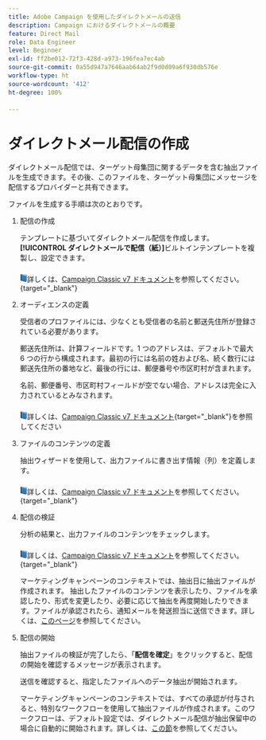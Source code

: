 ```yaml
---
title: Adobe Campaign を使用したダイレクトメールの送信
description: Campaign におけるダイレクトメールの概要
feature: Direct Mail
role: Data Engineer
level: Beginner
exl-id: ff2be012-72f3-428d-a973-196fea7ec4ab
source-git-commit: 0a55d947a7646aab64ab2f9d0d09a6f930db576e
workflow-type: ht
source-wordcount: '412'
ht-degree: 100%

---
```


# ダイレクトメール配信の作成

ダイレクトメール配信では、ターゲット母集団に関するデータを含む抽出ファイルを生成できます。その後、このファイルを、ターゲット母集団にメッセージを配信するプロバイダーと共有できます。

ファイルを生成する手順は次のとおりです。

1. 配信の作成

   テンプレートに基づいてダイレクトメール配信を作成します。 **[!UICONTROL ダイレクトメールで配信（紙）]**&#x200B;ビルトインテンプレートを複製し、設定できます。

   ![](../assets/do-not-localize/book.png)詳しくは、[Campaign Classic v7 ドキュメント](https://experienceleague.adobe.com/docs/campaign-classic/using/sending-messages/sending-direct-mail/creating-a-direct-mail-delivery.html?lang=ja)を参照してください。{target=&quot;_blank&quot;}

1. オーディエンスの定義

   受信者のプロファイルには、少なくとも受信者の名前と郵送先住所が登録されている必要があります。

   郵送先住所は、計算フィールドです。1 つのアドレスは、デフォルトで最大 6 つの行から構成されます。最初の行には名前の姓および名、続く数行には郵送先住所の番地など、最後の行には、郵便番号や市区町村が含まれます。

   名前、郵便番号、市区町村フィールドが空でない場合、アドレスは完全に入力されているとみなされます。

   ![](../assets/do-not-localize/book.png)詳しくは、[Campaign Classic v7 ドキュメント](https://experienceleague.adobe.com/docs/campaign-classic/using/sending-messages/key-steps-when-creating-a-delivery/steps-defining-the-target-population.html?lang=ja){target=&quot;_blank&quot;}を参照してください

1. ファイルのコンテンツの定義

   抽出ウィザードを使用して、出力ファイルに書き出す情報（列）を定義します。

   ![](../assets/do-not-localize/book.png)詳しくは、[Campaign Classic v7 ドキュメント](https://experienceleague.adobe.com/docs/campaign-classic/using/sending-messages/sending-direct-mail/defining-the-direct-mail-content.html?lang=ja)を参照してください。{target=&quot;_blank&quot;}

1. 配信の検証

   分析の結果と、出力ファイルのコンテンツをチェックします。

   ![](../assets/do-not-localize/book.png)詳しくは、[Campaign Classic v7 ドキュメント](https://experienceleague.adobe.com/docs/campaign-classic/using/sending-messages/sending-direct-mail/validating.html?lang=ja)を参照してください。{target=&quot;_blank&quot;}

   マーケティングキャンペーンのコンテキストでは、抽出日に抽出ファイルが作成されます。 抽出したファイルのコンテンツを表示したり、ファイルを承認したり、形式を変更したり、必要に応じて抽出を再度開始したりできます。ファイルが承認されたら、通知メールを発送担当に送信できます。詳しくは、[このページ](https://experienceleague.adobe.com/docs/campaign/automation/campaign-orchestration/marketing-campaign-approval.html?lang=ja)を参照してください。

1. 配信の開始

   抽出ファイルの検証が完了したら、「**配信を確定**」をクリックすると、配信の開始を確認するメッセージが表示されます。

   送信を確認すると、指定したファイルへのデータ抽出が開始されます。

   マーケティングキャンペーンのコンテキストでは、すべての承認が付与されると、特別なワークフローを使用して抽出ファイルが作成されます。このワークフローは、デフォルト設定では、ダイレクトメール配信が抽出保留中の場合に自動的に開始されます。詳しくは、[この節](https://experienceleague.adobe.com/docs/campaign/automation/campaign-orchestration/marketing-campaign-deliveries.html?lang=ja)を参照してください。
